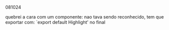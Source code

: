 081024

quebrei a cara com um componente: nao tava sendo reconhecido, tem que exportar com: `export default Highlight' no final